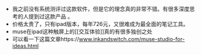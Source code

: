 - 我之前没有系统测评过这款软件，但是它的理念真的非常不错。有很多深度思考的人提到过这款产品 。
- 价格太贵了，只有ipad版本，每年726元，又很难成为最全面的笔记工具。
- muse在ipad这种触屏上的[[交互体验]]真的有很多独创之处
- 可以看一下这篇文章https://www.inkandswitch.com/muse-studio-for-ideas.html
